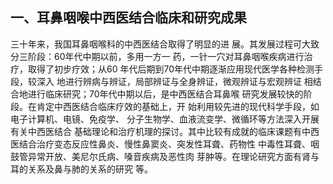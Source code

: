 ## 一、耳鼻咽喉中西医结合临床和研究成果

  三十年来，我国耳鼻咽喉科的中西医结合取得了明显的进  展。其发展过程可大致分三阶段：60年代中期以前，多用一方一 药，一针一穴对耳鼻咽喉疾病进行治疗，取得了初步疗效；从60 年代后期到70年代中期逐渐应用现代医学各种检测手段，较深入 地进行辨病与辨证，局部辨证与全身辨证，微观辨证与宏观辨证 相结合地进行临床研究；70年代中期以后，是中西医结合耳鼻喉 研究发展较快的阶段。在肯定中西医结合临床疗效的基础上，开 始利用较先进的现代科学手段，如电子计算机、电镜、免疫学、 分子生物学、血液流变学、微循环等方法深入开展有关中西医结合 基础理论和治疗机理的探讨。其中比较有成就的临床课题有中西  医结合治疗变态反应性鼻炎、慢性鼻窦炎、突发性耳聋、药物性 中毒性耳聋、咽鼓管异常开放、美尼尔氏病、嗓音疾病及恶性肉 芽肿等。在理论研究方面有肾与耳的关系及鼻与肺的关系的研究  等。 
